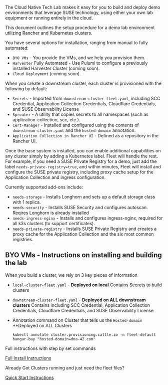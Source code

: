 
The Cloud Native Tech Lab makes it easy for you to build and deploy demo environments that leverage SUSE technology, using either your own lab equipment or running entirely in the cloud.

This document outlines the setup procedure for a demo lab environment utilizing Rancher and Kubernetes clusters.

You have several options for installation, ranging from manual to fully automated:

  - `BYO VMs` - You provide the VMs, and we help you provision them.
  - `Harvester` Fully Automated - Use Pulumi to configure a previously installed Harvester Cluster (coming soon).
  - `Cloud Deployment` (coming soon).


When you create a downstream cluster, each cluster is provisioned with the following by default:

- `Secrets` - Imported from `downstream-cluster-fleet.yaml`, including SCC Credential, Application Collection Credentials, Cloudflare Credentials, and SUSE Observability License
- `Sprouter` - A utility that copies secrets to all namespaces (such as application-collection, scc, etc.).
- `Cert-Manager` - Installed and configured using the contents of `downstream-cluster.yaml` and the `hosted-domain` annotation.
- `Application Collection in Rancher UI` - Defined as a repository in the Rancher UI.

Once the base system is installed, you can enable additional capabilities on any cluster simply by adding a Kubernetes label. Fleet will handle the rest. For example, if you need a SUSE Private Registry for a demo, just add the label `needs-private-registry=true`, and within minutes, Fleet will install and configure the SUSE private registry, including proxy cache setup for the Application Collection and ingress configuration.

Currently supported add-ons include:

- `needs-storage`  - Installs Longhorn and sets up a default storage class with 1 replica.
- `needs-security` - Installs SUSE Security and configures autoscan. Reqires Longhorn is already installed
- `needs-ingress-nginx` - Installs and configures ingress-nginx, required for all k3s clusters (to support certificates).
- `needs-private-registry` - Installs SUSE Private Registry and creates a proxy cache for the Application Collection and the six most common registries.

## BYO VMs - Instructions on installing and building the lab

When you build a cluster, we rely on 3 key pieces of information
 
  - `local-cluster-fleet.yaml` -  **Deployed on local** Contains Secrets to build clusters
  - `downstream-cluster-fleet.yaml` - **Deployed on ALL downstream clusters** Contains including SCC Credential, Application Collection Credentials, Cloudflare Credentials, and SUSE Observability License 
  - Annotation command on Cluster that tells us the `Hosted-domain` **Deployed on ALL Clusters
    
    `kubectl annotate cluster.provisioning.cattle.io -n fleet-default hangar-bay "hosted-domain=dna-42.com"`
    
Full instructions with step by set commands

[Full Install Instructions](README-Full-Instructions.md)

Already Got Clusters running and just need the fleet files?

[Quick Start Instructions](README-QuickStart.md)